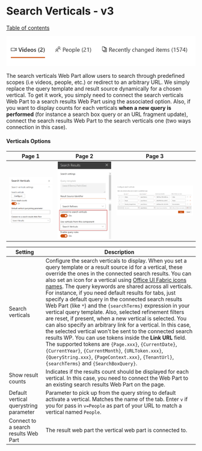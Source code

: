 # Search Verticals - v3
[Table of contents](../index.md)

![Search Verticals](../images/search_verticals.png)

The search verticals Web Part allow users to search through predefined scopes (i.e videos, people, etc.) or redirect to an arbitrary URL. We simply replace the query template and result source dynamically for a chosen vertical. To get it work, you simply need to connect the search verticals Web Part to a search results Web Part using the associated option. Also, if you want to display counts for each verticals **when a new query is performed** (for instance a search box query or an URL fragment update), connect the search results Web Part to the search verticals one (two ways connection in this case).

#### Verticals Options

| Page 1 | Page 2 | Page 3 |
| ------ | ------ | ------ |
| ![Page 1](../images/search_verticals_propertypane.png) | ![Page 2](../images/search_verticals_propertypane2.png) | ![Page 3](../images/search_verticals_propertypane3.png) 

Setting | Description
-------|----
Search verticals | Configure the search verticals to display. When you set a query template or a result source id for a vertical, these override the ones in the connected search results. You can also set an icon for a vertical using [Office UI Fabric icons names](https://developer.microsoft.com/en-us/fabric#/styles/icons). The query keywords are shared across all verticals. For instance, if you need default results for tabs, just specify a default query in the connected search results Web Part (like `*`) and the `{searchTerms}` expression in your vertical query template. Also, selected refinement filters are reset, if present, when a new vertical is selected. You can also specify an arbitrary link for a vertical. In this case, the selected vertical won't be sent to the connected search results WP. You can use tokens inside the **Link URL** field. The supported tokens are `{Page.xxx}`, `{CurrentDate}`, `{CurrentYear}`, `{CurrentMonth}`, `{URLToken.xxx}`, `{QueryString.xxx}`, `{PageContext.xxx}`, `{TenantUrl}`, `{searchTerms}` and `{SearchBoxQuery}`.
Show result counts | Indicates if the results count should be displayed for each vertical. In this case, you need to connect the Web Part to an existing search results Web Part on the page.
Default vertical querystring parameter | Parameter to pick up from the query string to default activate a vertical. Matches the name of the tab. Enter `v` if you for pass in `v=People` as part of your URL to match a vertical named  `People`.
Connect to a search results Web Part | The result web part the vertical web part is connected to.